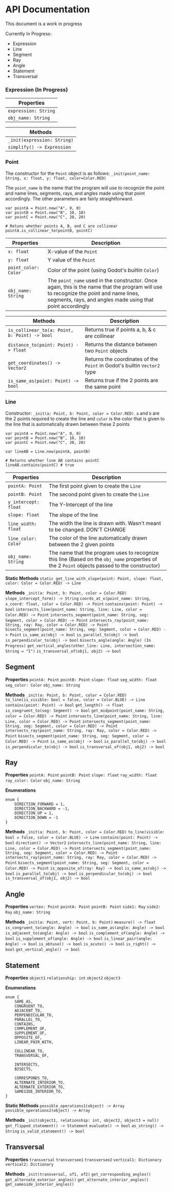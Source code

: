 # API Documentation

This document is a work in progress

Currently In Progress:
- Expression
- Line
- Segment
- Ray
- Angle
- Statement
- Transversal

### Expression (In Progress)

|**Properties**|
|---|
|`expression: String`
|`obj_name: String`

|**Methods**|
|---|
|`_init(expression: String)`
|`simplify() -> Expression`

### Point 
The constructor for the `Point` object is as follows:
`_init(point_name: String, x: float, y: float, color=Color.RED)`

The `point_name` is the name that the program will use to recognize the point
and name lines, segments, rays, and angles made using that point accordingly.
The other parameters are fairly straightforward.

```gdscript
var pointA = Point.new("A", 0, 0)
var pointB = Point.new("B", 10, 10)
var pointC = Point.new("C", 20, 20)

# Retuns whether points A, B, and C are collinear
pointA.is_collinear_to(pointB, pointC)
```

|Properties|Description|
|----------|-----------|
|`x: float`|X-value of the `Point`|
|`y: float`|Y value of the `Point`|
|`point_color: Color`|Color of the point (using Godot's builtin `Color`)|
|`obj_name: String`|The `point_name` used in the constructor. Once again, this is the name that the program will use to recognize the point and name lines, segments, rays, and angles made using that point accordingly|


|Methods|Description|
|-------|-----------|
|`is_collinear_to(a: Point, b: Point) -> bool`|Returns true if points a, b, & c are collinear|
|`distance_to(point: Point) -> float`|Returns the distance between two `Point` objects|
|`get_coordinates() -> Vector2`|Returns the coordinates of the `Point` in Godot's builtin `Vector2` type|
|`is_same_as(point: Point) -> bool`|Returns true if the 2 points are the same point|

### Line

Constructor: `_init(a: Point, b: Point, color = Color.RED)`.
`a` and `b` are the 2 points required to create the line and `color` is the color that is given to the line that is automatically drawn between these 2 points

```gdscript
var pointA = Point.new("A", 0, 0)
var pointB = Point.new("B", 10, 10)
var pointC = Point.new("C", 20, 20)

var lineAB = Line.new(pointA, pointB)

# Returns whether line AB contains pointC
lineAB.contains(pointC) # true
```

|Properties|Description|
|----------|-----------|
|`pointA: Point`|The first point given to create the `Line`|
|`pointB: Point`|The second point given to create the `Line`|
|`y_intercept: float`|The Y-Intercept of the line|
|`slope: float`|The slope of the line|
|`line_width: float`|The width the line is drawn with. Wasn't meant to be changed. DON'T CHANGE|
|`line_color: Color`|The color of the line automatically drawn between the 2 given points|
|`obj_name: String`|The name that the program uses to recognize this line (Based on the `obj_name` properties of the 2 `Point` objects passed to the constructor)|

**Static Methods**
`static get_line_with_slope(point: Point, slope: float, color: Color = Color.RED) -> Line`

**Methods**
`_init(a: Point, b: Point, color = Color.RED)`
`slope_intercept_form() -> String`
`coords_at_x(point_name: String, x_coord: float, color = Color.RED) -> Point`
`contains(point: Point) -> bool`
`intersects_line(point_name: String, line: Line, color = Color.RED) -> Point`
`intersects_segment(point_name: String, seg: Segment, color = Color.RED) -> Point`
`intersects_ray(point_name: String, ray: Ray, color = Color.RED) -> Point`
`bisects_segment(point_name: String, seg: Segment, color = Color.RED) -> Point`
`is_same_as(obj) -> bool`
`is_parallel_to(obj) -> bool`
`is_perpendicular_to(obj) -> bool`
`bisects_angle(angle: Angle) (In Progress)`
`get_vertical_angles(other_line: Line, intersection_name: String = "I")`
`is_transversal_of(obj1, obj2) -> bool`

## Segment

**Properties**
`pointA: Point`
`pointB: Point`
`slope: float`
`seg_width: float`
`seg_color: Color`
`obj_name: String`

**Methods**
`_init(a: Point, b: Point, color = Color.RED)`
`to_line(is_visible: bool = false, color = Color.BLUE) -> Line`
`contains(point: Point) -> bool`
`get_length() -> float`
`is_congruent_to(seg: Segment) -> bool`
`get_midpoint(point_name: String, color = Color.RED) -> Point`
`intersects_line(point_name: String, line: Line, color = Color.RED) -> Point`
`intersects_segment(point_name: String, seg: Segment, color = Color.RED) -> Point`
`intersects_ray(point_name: String, ray: Ray, color = Color.RED) -> Point`
`bisects_segment(point_name: String, seg: Segment, color = Color.RED) -> Point`
`is_same_as(obj) -> bool`
`is_parallel_to(obj) -> bool`
`is_perpendicular_to(obj) -> bool`
`is_transversal_of(obj1, obj2) -> bool`

## Ray

**Properties**
`pointA: Point`
`pointB: Point`
`slope: float`
`ray_width: float`
`ray_color: Color`
`obj_name: String`

**Enumerations**
```
enum {
	DIRECTION_FORWARD = 1,
	DIRECTION_BACKWARD = -1,
	DIRECTION_UP = 1,
	DIRECTION_DOWN = -1
}
```

**Methods**
`_init(a: Point, b: Point, color = Color.RED)`
`to_line(visible: bool = false, color = Color.BLUE) -> Line`
`contains(point: Point) -> bool`
`direction() -> Vector2`
`intersects_line(point_name: String, line: Line, color = Color.RED) -> Point`
`intersects_segment(point_name: String, seg: Segment, color = Color.RED) -> Point`
`intersects_ray(point_name: String, ray: Ray, color = Color.RED) -> Point`
`bisects_segment(point_name: String, seg: Segment, color = Color.RED) -> Point`
`is_opposite_of(ray: Ray) -> bool`
`is_same_as(obj) -> bool`
`is_parallel_to(obj) -> bool`
`is_perpendicular_to(obj) -> bool`
`is_transversal_of(obj1, obj2) -> bool`

## Angle

**Properties**
`vertex: Point`
`pointA: Point`
`pointB: Point`
`side1: Ray`
`side2: Ray`
`obj_name: String`

**Methods**
`_init(a: Point, vert: Point, b: Point)`
`measure() -> float`
`is_congruent_to(angle: Angle) -> bool`
`is_same_as(angle: Angle) -> bool`
`is_adjacent_to(angle: Angle) -> bool`
`is_complement_of(angle: Angle) -> bool`
`is_supplement_of(angle: Angle) -> bool`
`is_linear_pair(angle: Angle) -> bool`
`is_obtuse() -> bool`
`is_acute() -> bool`
`is_right() -> bool`
`get_vertical_angle() -> bool`

## Statement

**Properties**
`object1`
`relationship: int`
`object2`
`object3`

**Enumerations**
```
enum {
	SAME_AS,
	CONGRUENT_TO,
	ADJACENT_TO,
	PERPENDICULAR_TO,
	PARALLEL_TO,         
	CONTAINS,
	COMPLEMENT_OF,
	SUPPLEMENT_OF,
	OPPOSITE_OF,
	LINEAR_PAIR_WITH,
	
	COLLINEAR_TO,
	TRANSVERSAL_OF,

	INTERSECTS,
	BISECTS,

	CORRESPONDS_TO,
	ALTERNATE_INTERIOR_TO,
	ALTERNATE_EXTERIOR_TO,
	SAMESIDE_INTERIOR_TO,
}
```
**Static Methods**
`possible_operations1(object) -> Array`
`possible_operations2(object) -> Array`

**Methods**
`_init(object1, relationship: int, object2, object3 = null)`
`get_flipped_statement() -> Statement`
`evaluate() -> bool`
`as_string() -> String`
`is_valid_statement() -> bool`

## Transversal

**Properties**
`transversal`
`transversee1`
`transversee2`
`vertical1: Dictionary`
`vertical2: Dictionary`

**Methods**
`_init(transversal, of1, of2)`
`get_corresponding_angles()`
`get_alternate_exterior_angles()`
`get_alternate_interior_angles()`
`get_sameside_interior_angles()`

